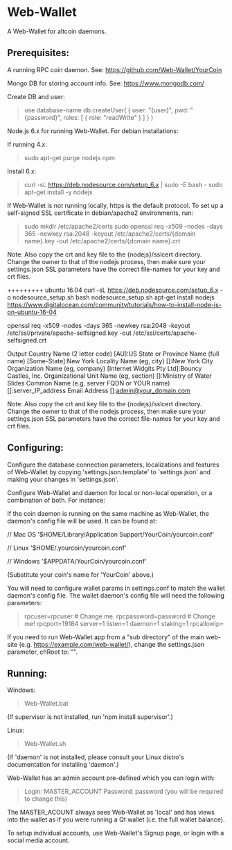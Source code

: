 # Web-Wallet

A Web-Wallet for altcoin daemons.


## Prerequisites:

A running RPC coin daemon. See: https://github.com/Web-Wallet/YourCoin

Mongo DB for storing account info. See: https://www.mongodb.com/

 Create DB and user:
 > use database-name
 > db.createUser( { user: "{user}", pwd: "{password}", roles: [ { role: "readWrite" } ] } )

Node.js 6.x for running Web-Wallet. For debian installations:

 If running 4.x:
 > sudo apt-get purge nodejs npm

 Install 6.x:
 > curl -sL https://deb.nodesource.com/setup_6.x | sudo -E bash -
 > sudo apt-get install -y nodejs

If Web-Wallet is not running locally, https is the default protocol.  To set up a self-signed SSL certificate in debian/apache2 environments, run:

 > sudo mkdir /etc/apache2/certs
 > sudo openssl req -x509 -nodes -days 365 -newkey rsa:2048 -keyout /etc/apache2/certs/{domain name}.key -out /etc/apache2/certs/{domain name}.crt

 Note: Also copy the crt and key file to the {nodejs}/sslcert directory. Change the owner to that of the nodejs process, then make sure your settings.json SSL parameters have the correct file-names for your key and crt files.

+++++++++
ubuntu 16.04
curl -sL https://deb.nodesource.com/setup_6.x -o nodesource_setup.sh
bash nodesource_setup.sh
apt-get install nodejs
https://www.digitalocean.com/community/tutorials/how-to-install-node-js-on-ubuntu-16-04

openssl req -x509 -nodes -days 365 -newkey rsa:2048 -keyout /etc/ssl/private/apache-selfsigned.key -out /etc/ssl/certs/apache-selfsigned.crt

Output
Country Name (2 letter code) [AU]:US
State or Province Name (full name) [Some-State]:New York
Locality Name (eg, city) []:New York City
Organization Name (eg, company) [Internet Widgits Pty Ltd]:Bouncy Castles, Inc.
Organizational Unit Name (eg, section) []:Ministry of Water Slides
Common Name (e.g. server FQDN or YOUR name) []:server_IP_address
Email Address []:admin@your_domain.com

 Note: Also copy the crt and key file to the {nodejs}/sslcert directory. Change the owner to that of the nodejs process, then make sure your settings.json SSL parameters have the correct file-names for your key and crt files.

## Configuring:

Configure the database connection parameters, localizations and features of Web-Wallet by copying 'settings.json.template' to 'settings.json' and making your changes in 'settings.json'.

Configure Web-Wallet and daemon for local or non-local operation, or a combination of both. For instance:

If the coin daemon is running on the same machine as Web-Wallet, the daemon's config file will be used. It can be found at:

 // Mac OS
 '$HOME/Library/Application Support/YourCoin/yourcoin.conf'

 // Linux
 '$HOME/.yourcoin/yourcoin.conf'

 // Windows
 '$APPDATA/YourCoin/yourcoin.conf'

(Substitute your coin's name for 'YourCoin' above.)

You will need to configure wallet params in settings.conf to match the wallet daemon's config file.  The wallet daemon's config file will need the following parameters:

 > rpcuser=rpcuser       # Change me.
 > rpcpassword=password  # Change me!
 > rpcport=19184
 > server=1
 > listen=1
 > daemon=1
 > staking=1
 > rpcallowip=<your IP address>

If you need to run Web-Wallet app from a "sub directory" of the main web-site (e.g. https://example.com/web-wallet/), change the settings.json parameter, chRoot to: "".


## Running:

Windows:

 > Web-Wallet.bat

 (If supervisor is not installed, run 'npm install supervisor'.)

Linux:

 > Web-Wallet.sh

 (If 'daemon' is not installed, please consult your Linux distro's documentation for installing 'daemon'.)

Web-Wallet has an admin account pre-defined which you can login with:

 > Login:    MASTER_ACCOUNT
 > Password: password  (you will be required to change this)

The MASTER_ACOUNT always sees Web-Wallet as 'local' and has views into the wallet as if you were running a Qt wallet (i.e. the full wallet balance).

To setup individual accounts, use Web-Wallet's Signup page, or login with a social media account.
